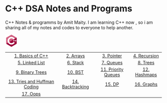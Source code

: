 # C++ DSA Notes and Programs
C++ Notes & programms by Amit Maity. I am learning C++ now , so i am sharing all of my notes and codes to everyone to help another.
<br>

<a href="https://www.w3schools.com/cpp/" target="_blank"> <img src="https://raw.githubusercontent.com/devicons/devicon/master/icons/cplusplus/cplusplus-original.svg" alt="cplusplus" width="40" height="40"/> </a> 


|||||
|:----------------------------------------:|:-----------------------------------------:|:-----------------------------------------:|:-----------------------------------------:|
| [1. Basics of C++](https://github.com/maityamit/Cpp-DSA-Notes-and-Programs/tree/master/001%20-%20Basics%20of%20C%2B%2B) | [2. Arrays](https://github.com/maityamit/Cpp-DSA-Notes-and-Programs/tree/master/002%20-%20Arrays) | [3. Pointer](https://github.com/maityamit/Cpp-DSA-Notes-and-Programs/tree/master/003%20-%20Pointer) | [4. Recursion](https://github.com/maityamit/Cpp-DSA-Notes-and-Programs/tree/master/004%20-%20Recursion) | 
| [5. Linked List](https://github.com/user/repo/blob/branch/other_file.md) | [6. Stack](https://github.com/user/repo/blob/branch/other_file.md) | [7. Queues](https://github.com/user/repo/blob/branch/other_file.md) | [8. Trees](https://github.com/user/repo/blob/branch/other_file.md) | 
| [9. Binary Trees](https://github.com/user/repo/blob/branch/other_file.md) | [10. BST](https://github.com/user/repo/blob/branch/other_file.md) | [11. Priority Queues](https://github.com/user/repo/blob/branch/other_file.md) | [12. Hashmaps](https://github.com/user/repo/blob/branch/other_file.md) | 
| [13. Tries and Huffman Coding](https://github.com/user/repo/blob/branch/other_file.md) | [14. Backtracking](https://github.com/user/repo/blob/branch/other_file.md) | [15. DP](https://github.com/user/repo/blob/branch/other_file.md) | [16. Graphs](https://github.com/user/repo/blob/branch/other_file.md) | 
| [17. Oops](https://github.com/user/repo/blob/branch/other_file.md) | | | |
